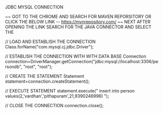 JDBC MYSQL CONNECTION

~~ GOT TO THE CHROME AND SEARCH FOR MAVEN REPORSITORY OR CLICK THE BELOW LINK 
-- https://mvnrepository.com/ 
~~ NEXT AFTER OPENING THE LINK SEARCH FOR THE JAVA CONNECTOR AND SELECT THE 
  
  // LOAD AND ESTABLISH THE CONNECTION 
  Class.forName("com.mysql.cj.jdbc.Driver");
  
  // ESTABLISH THE CONNECTION WITH WITH DATA BASE
  Connection connection=DriverManager.getConnection("jdbc:mysql://localhost:3306/persondb", "root", "root");
  
  // CREATE THE STATEMENT
  Statement statement=connection.createStatement();
  
  // EXECUTE STATEMENT
  statement.execute(" insert into person values(2,'vardhan','pithapuram',21,9390246996)  ");
  
  // CLOSE THE CONNECTION
  connection.close();
